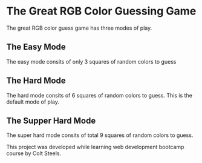 # The Great RGB Color Guessing Game

The great RGB color guess game has three modes of play. 

## The Easy Mode
The easy mode consits of only 3 squares of random colors to guess

## The Hard Mode
The hard mode consits of 6 squares of random colors to guess. This is the default mode of play.

## The Supper Hard Mode
The super hard mode consits of total 9 squares of random colors to guess.

This project was developed while learning web development bootcamp course by Colt Steels.

